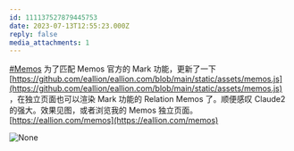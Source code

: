 ```yaml
---
id: 111137527879445753
date: 2023-07-13T12:55:23.000Z
reply: false
media_attachments: 1
---
```


[#Memos](https://e5n.cc/tags/Memos) 为了匹配 Memos 官方的 Mark 功能，更新了一下 [https://github.com/eallion/eallion.com/blob/main/static/assets/memos.js](https://github.com/eallion/eallion.com/blob/main/static/assets/memos.js) ，在独立页面也可以渲染 Mark 功能的 Relation Memos 了。顺便感叹 Claude2 的强大。效果见图，或者浏览我的 Memos 独立页面。[https://eallion.com/memos](https://eallion.com/memos)

![None](https://files.e5n.cc/media_attachments/files/111/219/239/341/782/469/original/12b83a385dfc6d6f.webp)
